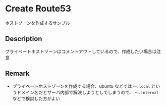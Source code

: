 # Create Route53
ホストゾーンを作成するサンプル

## Description
プライベートホストゾーンはコメントアウトしているので、作成したい場合は注意

## Remark
* プライベートホストゾーンを作成する場合、ubuntu などでは `～.local` というドメイン名だとサーバ内部で解決しようとしてしまうので、 `～.internal` などで検討した方がよい
